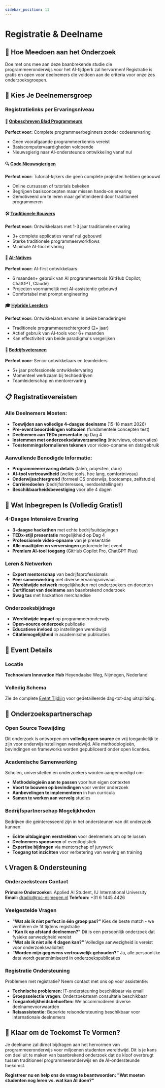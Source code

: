 ```yaml
---
sidebar_position: 11
---
```


# Registratie & Deelname

## 📝 Hoe Meedoen aan het Onderzoek

Doe met ons mee aan deze baanbrekende studie die programmeeronderwijs voor het AI-tijdperk zal hervormen! Registratie is gratis en open voor deelnemers die voldoen aan de criteria voor onze zes onderzoeksgroepen.

## 🎯 Kies Je Deelnemersgroep

### Registratielinks per Ervaringsniveau

#### 🌱 [Onbeschreven Blad Programmeurs](https://forms.office.com/blank-slate-registration)
**Perfect voor:** Complete programmeerbeginners zonder codeerervaring
- Geen voorafgaande programmeerkennis vereist
- Basiscomputervaardigheden voldoende
- Nieuwsgierig naar AI-ondersteunde ontwikkeling vanaf nul

#### 🔍 [Code Nieuwsgierigen](https://forms.office.com/code-curious-registration)
**Perfect voor:** Tutorial-kijkers die geen complete projecten hebben gebouwd
- Online cursussen of tutorials bekeken
- Begrijpen basisconcepten maar missen hands-on ervaring
- Gemotiveerd om te leren maar geïntimideerd door traditioneel programmeren

#### 🛠️ [Traditionele Bouwers](https://forms.office.com/traditional-builders-registration)
**Perfect voor:** Ontwikkelaars met 1-3 jaar traditionele ervaring
- 3+ complete applicaties vanaf nul gebouwd
- Sterke traditionele programmeerworkflows
- Minimale AI-tool ervaring

#### 🤖 [AI-Natives](https://forms.office.com/ai-natives-registration)
**Perfect voor:** AI-first ontwikkelaars
- 6 maanden+ gebruik van AI programmeertools (GitHub Copilot, ChatGPT, Claude)
- Projecten voornamelijk met AI-assistentie gebouwd
- Comfortabel met prompt engineering

#### 🎓 [Hybride Leerders](https://forms.office.com/hybrid-learners-registration)
**Perfect voor:** Ontwikkelaars ervaren in beide benaderingen
- Traditionele programmeerachtergrond (2+ jaar)
- Actief gebruik van AI-tools voor 6+ maanden
- Kan effectiviteit van beide paradigma's vergelijken

#### 🏢 [Bedrijfsveteranen](https://forms.office.com/industry-veterans-registration)
**Perfect voor:** Senior ontwikkelaars en teamleiders
- 5+ jaar professionele ontwikkelervaring
- Momenteel werkzaam bij techbedrijven
- Teamleiderschap en mentorervaring

## 📋 Registratievereisten

### Alle Deelnemers Moeten:
- **Toewijden aan volledige 4-daagse deelname** (15-18 maart 2026)
- **Pre-event beoordelingen voltooien** (fundamentele concepten test)
- **Deelnemen aan TEDx presentatie** op Dag 4
- **Instemmen met onderzoeksdataverzameling** (interviews, observaties)
- **Toestemmingsformulieren tekenen** voor video-opname en datagebruik

### Aanvullende Benodigde Informatie:
- **Programmeerervaring details** (talen, projecten, duur)
- **AI-tool vertrouwdheid** (welke tools, hoe lang, comfortniveau)
- **Onderwijsachtergrond** (formeel CS onderwijs, bootcamps, zelfstudie)
- **Carrièredoelen** (bedrijfsinteresses, leerdoelstellingen)
- **Beschikbaarheidsbevestiging** voor alle 4 dagen

## 🎁 Wat Inbegrepen Is (Volledig Gratis!)

### 4-Daagse Intensieve Ervaring
- **3-daagse hackathon** met echte bedrijfsuitdagingen
- **TEDx-stijl presentatie** mogelijkheid op Dag 4
- **Professionele video-opname** van je presentatie
- **Alle maaltijden en verversingen** gedurende het event
- **Premium AI-tool toegang** (GitHub Copilot Pro, ChatGPT Plus)

### Leren & Netwerken
- **Expert mentorschap** van bedrijfsprofessionals
- **Peer samenwerking** met diverse ervaringsniveaus
- **Wereldwijde netwerk** mogelijkheden met onderzoekers en docenten
- **Certificaat van deelname** aan baanbrekend onderzoek
- **Swag tas** met hackathon merchandise

### Onderzoeksbijdrage
- **Wereldwijde impact** op programmeeronderwijs
- **Open-source onderzoek** publicatie
- **Educatieve invloed** op instellingen wereldwijd
- **Citatiemogelijkheid** in academische publicaties

## 📍 Event Details

### Locatie
**Technovium Innovation Hub**
Heyendaalse Weg, Nijmegen, Nederland

### Volledig Schema
Zie de complete [Event Tijdlijn](/docs/timeline) voor gedetailleerde dag-tot-dag uitsplitsing.

## 🤝 Onderzoekspartnerschap

### Open Source Toewijding
Dit onderzoek is ontworpen om **volledig open source** en vrij toegankelijk te zijn voor onderwijsinstellingen wereldwijd. Alle methodologieën, bevindingen en frameworks worden gepubliceerd onder open licenties.

### Academische Samenwerking
Scholen, universiteiten en onderzoekers worden aangemoedigd om:
- **Methodologieën aan te passen** voor hun eigen contexten
- **Voort te bouwen op bevindingen** voor verder onderzoek
- **Aanbevelingen te implementeren** in hun curricula
- **Samen te werken aan vervolg** studies

### Bedrijfspartnerschap Mogelijkheden
Bedrijven die geïnteresseerd zijn in het ondersteunen van dit onderzoek kunnen:
- **Echte uitdagingen verstrekken** voor deelnemers om op te lossen
- **Deelnemers sponsoren** of eventlogistiek
- **Expertise bijdragen** via mentorschap of jurywerk
- **Toegang tot inzichten** voor verbetering van werving en training

## 📞 Vragen & Ondersteuning

### Onderzoeksteam Contact
**Primaire Onderzoeker:** Applied AI Student, IU International University
**Email:** dradic@roc-nijmegen.nl
**Telefoon:** +31 6 1445 4426

### Veelgestelde Vragen
- **"Wat als ik niet perfect in één groep pas?"** Kies de beste match - we verifiëren de fit tijdens registratie
- **"Kan ik op afstand deelnemen?"** Dit is een persoonlijk onderzoek dat fysieke aanwezigheid vereist
- **"Wat als ik niet alle 4 dagen kan?"** Volledige aanwezigheid is vereist voor onderzoeksvaliditeit
- **"Worden mijn gegevens vertrouwelijk gehouden?"** Ja, alle persoonlijke data wordt geanonimiseerd in onderzoekspublicaties

### Registratie Ondersteuning
Problemen met registratie? Neem contact met ons op voor assistentie:
- **Technische problemen:** IT-ondersteuning beschikbaar via email
- **Groepsselectie vragen:** Onderzoeksteam consultatie beschikbaar
- **Toegankelijkheidsbehoeften:** We accommoderen diverse deelnamevoorwaarden
- **Reisassistentie:** Beperkte reisondersteuning beschikbaar voor internationale deelnemers

## 🌟 Klaar om de Toekomst Te Vormen?

Je deelname zal direct bijdragen aan het hervormen van programmeeronderwijs voor miljoenen studenten wereldwijd. Dit is je kans om deel uit te maken van baanbrekend onderzoek dat de kloof overbrugt tussen traditioneel programmeeronderwijs en de AI-ondersteunde toekomst.

**Registreer nu en help ons de vraag te beantwoorden: "Wat moeten studenten nog leren vs. wat kan AI doen?"**
